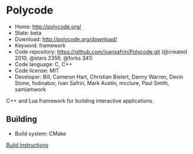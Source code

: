 # Polycode

- Home: http://polycode.org/
- State: beta
- Download: http://polycode.org/download/
- Keyword: framework
- Code repository: https://github.com/ivansafrin/Polycode.git (@created 2010, @stars 2356, @forks 341)
- Code language: C, C++
- Code license: MIT
- Developer: Bill, Cameron Hart, Christian Bielert, Danny Warren, Devin Stone, fodinabor, Ivan Safrin, Mark Austin, mcclure, Paul Smith, samiamwork

C++ and Lua framework for building interactive applications.

## Building

- Build system: CMake

[Build Instructions](https://github.com/ivansafrin/Polycode/blob/master/BUILD.md)

